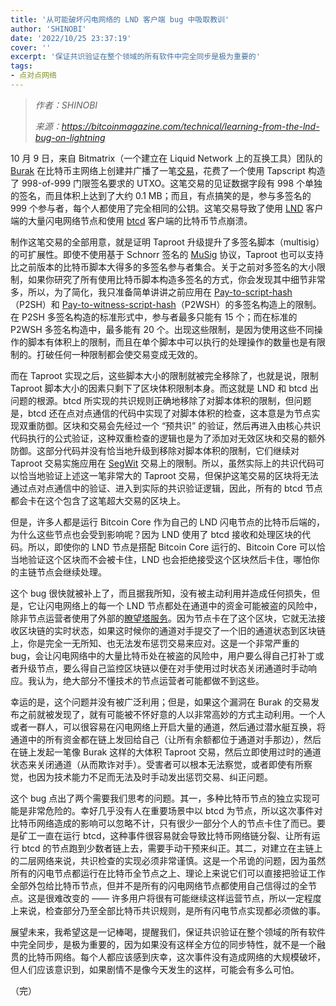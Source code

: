 ```yaml
---
title: '从可能破坏闪电网络的 LND 客户端 bug 中吸取教训'
author: 'SHINOBI'
date: '2022/10/25 23:37:19'
cover: ''
excerpt: '保证共识验证在整个领域的所有软件中完全同步是极为重要的'
tags:
- 点对点网络
---
```



> *作者：SHINOBI*
> 
> *来源：<https://bitcoinmagazine.com/technical/learning-from-the-lnd-bug-on-lightning>*



10 月 9 日，来自 Bitmatrix（一个建立在 Liquid Network 上的互换工具）团队的 [Burak](https://twitter.com/brqgoo?lang=en) 在比特币主网络上创建并广播了一笔[交易](https://mempool.space/tx/7393096d97bfee8660f4100ffd61874d62f9a65de9fb6acf740c4c386990ef73)，花费了一个使用 Tapscript 构造了 998-of-999 门限签名要求的 UTXO。这笔交易的见证数据字段有 998 个单独的签名，而且体积上达到了大约 0.1 MB；而且，有点搞笑的是，参与多签名的 999 个参与者，每个人都使用了完全相同的公钥。这笔交易导致了使用 [LND](https://github.com/lightningnetwork/lnd) 客户端的大量闪电网络节点和使用 [btcd](https://github.com/btcsuite/btcd) 客户端的比特币节点崩溃。

制作这笔交易的全部用意，就是证明 Taproot 升级提升了多签名脚本（multisig）的可扩展性。即使不使用基于 Schnorr 签名的 [MuSig](https://bitcoinops.org/en/topics/musig/) 协议，Taproot 也可以支持比之前版本的比特币脚本大得多的多签名参与者集合。关于之前对多签名的大小限制，如果你研究了所有使用比特币脚本构造多签名的方式，你会发现其中细节非常多，所以，为了简化，我只准备简单讲讲之前应用在 [Pay-to-script-hash](https://river.com/learn/terms/p/p2sh/)（P2SH）和 [Pay-to-witness-script-hash](https://river.com/learn/terms/p/p2wsh/)（P2WSH）的多签名构造上的限制。在 P2SH 多签名构造的标准形式中，参与者最多只能有 15 个；而在标准的 P2WSH 多签名构造中，最多能有 20 个。出现这些限制，是因为使用这些不同操作的脚本有体积上的限制，而且在单个脚本中可以执行的处理操作的数量也是有限制的。打破任何一种限制都会使交易变成无效的。

而在 Taproot 实现之后，这些脚本大小的限制就被完全移除了，也就是说，限制 Taproot 脚本大小的因素只剩下了区块体积限制本身。而这就是 LND 和 btcd 出问题的根源。btcd 所实现的共识规则正确地移除了对脚本体积的限制，但问题是，btcd 还在点对点通信的代码中实现了对脚本体积的检查，这本意是为节点实现双重防御。区块和交易会先经过一个 “预共识” 的验证，然后再进入由核心共识代码执行的公式验证，这种双重检查的逻辑也是为了添加对无效区块和交易的额外防御。这部分代码并没有恰当地升级到移除对脚本体积的限制，它们继续对 Taproot 交易实施应用在 [SegWit](https://bitcoinmagazine.com/guides/what-is-segwit) 交易上的限制。所以，虽然实际上的共识代码可以恰当地验证上述这一笔非常大的 Taproot 交易，但保护这笔交易的区块将无法通过点对点通信中的验证、进入到实际的共识验证逻辑，因此，所有的 btcd 节点都会卡在这个包含了这笔超大交易的区块上。

但是，许多人都是运行 Bitcoin Core 作为自己的 LND 闪电节点的比特币后端的，为什么这些节点也会受到影响呢？因为 LND 使用了 btcd 接收和处理区块的代码。所以，即使你的 LND 节点是搭配 Bitcoin Core 运行的、Bitcoin Core 可以恰当地验证这个区块而不会被卡住，LND 也会拒绝接受这个区块然后卡住，哪怕你的主链节点会继续处理。

这个 bug 很快就被补上了，而且据我所知，没有被主动利用并造成任何损失，但是，它让闪电网络上的每一个 LND 节点都处在通道中的资金可能被盗的风险中，除非节点运营者使用了外部的[瞭望塔服务](https://bitcoinmagazine.com/technical/watchtowers-are-coming-lightning)。因为节点卡在了这个区块，它就无法接收区块链的实时状态，如果这时候你的通道对手提交了一个旧的通道状态到区块链上，你是完全一无所知、也无法发布惩罚交易来应对。这是一个非常严重的 bug，会让闪电网络中的大量比特币处在被盗的风险中，用户要么得自己打补丁或者升级节点，要么得自己监控区块链以便在对手使用过时状态关闭通道时手动响应。我认为，绝大部分不懂技术的节点运营者可能都做不到这些。

幸运的是，这个问题并没有被广泛利用；但是，如果这个漏洞在 Burak 的交易发布之前就被发现了，就有可能被不怀好意的人以非常高妙的方式主动利用。一个人或者一群人，可以很容易在闪电网络上开启大量的通道，然后通过潜水艇互换，将通道中的所有资金都在链上发回给自己（让所有余额都位于通道对手那边），然后在链上发起一笔像 Burak 这样的大体积 Taproot 交易，然后立即使用过时的通道状态来关闭通道（从而欺诈对手）。受害者可以根本无法察觉，或者即使有所察觉，也因为技术能力不足而无法及时手动发出惩罚交易、纠正问题。

这个 bug 点出了两个需要我们思考的问题。其一，多种比特币节点的独立实现可能是非常危险的。幸好几乎没有人在重要场景中以 btcd 为节点，所以这次事件对比特币网络造成的影响可以忽略不计，只有很少一部分个人的节点卡住了而已。要是矿工一直在运行 btcd，这种事件很容易就会导致比特币网络链分裂、让所有运行 btcd 的节点跑到少数者链上去，需要手动干预来纠正。其二，对建立在主链上的二层网络来说，共识检查的实现必须非常谨慎。这是一个吊诡的问题，因为虽然所有的闪电节点都运行在比特币全节点之上、理论上来说它们可以直接把验证工作全部外包给比特币节点，但并不是所有的闪电网络节点都使用自己信得过的全节点。这是很难改变的 —— 许多用户将很有可能继续这样运营节点，所以一定程度上来说，检查部分乃至全部比特币共识规则，是所有闪电节点实现都必须做的事。

展望未来，我希望这是一记棒喝，提醒我们，保证共识验证在整个领域的所有软件中完全同步，是极为重要的，因为如果没有这样全方位的同步特性，就不是一个融贯的比特币网络。每个人都应该感到庆幸，这次事件没有造成网络的大规模破坏，但人们应该意识到，如果剧情不是像今天发生的这样，可能会有多么可怕。

（完）